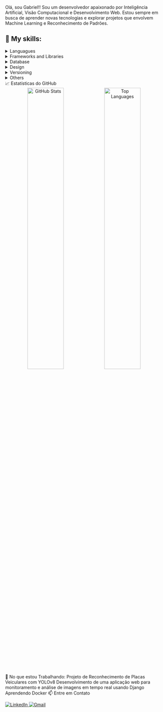 Olá, sou Gabriel!!
Sou um desenvolvedor apaixonado por Inteligência Artificial, Visão Computacional e Desenvolvimento Web. Estou sempre em busca de aprender novas tecnologias e explorar projetos que envolvem Machine Learning e Reconhecimento de Padrões.

## **💬 My skills:**
<details>
  <summary>Languagues</summary>
 
 > ![JavaScript](https://img.shields.io/badge/javascript-%23323330.svg?style=for-the-badge&logo=javascript&logoColor=%23F7DF1E)
![C++](https://img.shields.io/badge/C++-%23563D7C.svg?style=for-the-badge&logo=cplusplus&logoColor=white)
![Python](https://img.shields.io/badge/Python-%2300000.svg?style=for-the-badge&logo=python&logoColor=white)
</details>

<details>
  <summary>Frameworks and Libraries</summary>
  
> ![React](https://img.shields.io/badge/react-%2320232a.svg?style=for-the-badge&logo=react&logoColor=%2361DAFB)
![ReactNative](https://img.shields.io/badge/reactnative-%2320232a.svg?style=for-the-badge&logo=react&logoColor=%2361DAFB)
![NodeJS](https://img.shields.io/badge/node.js-6DA55F?style=for-the-badge&logo=node.js&logoColor=white)
</details>

<details>
  <summary>Database</summary>
  
> ![Firebase](https://img.shields.io/badge/firebase-%23039BE5.svg?style=for-the-badge&logo=firebase)
![MongoDB](https://img.shields.io/badge/MongoDB-%234ea94b.svg?style=for-the-badge&logo=mongodb&logoColor=white)
![SQLite](https://img.shields.io/badge/SQLite-%230769AD.svg?style=for-the-badge&logo=sqlite&logoColor=white)
</details>

<details>
  <summary>Design</summary>
  
> 
![Figma](https://img.shields.io/badge/figma-%23F24E1E.svg?style=for-the-badge&logo=figma&logoColor=white)
</details>

<details>
  <summary>Versioning</summary>
  
> ![NPM](https://img.shields.io/badge/NPM-%23000000.svg?style=for-the-badge&logo=npm&logoColor=white)
![Git](https://img.shields.io/badge/git-%23F05033.svg?style=for-the-badge&logo=git&logoColor=white)
![GitHub](https://img.shields.io/badge/github-%23121011.svg?style=for-the-badge&logo=github&logoColor=white)
</details>

<details>
  <summary>Others</summary>
  
> ![Visual Studio Code](https://img.shields.io/badge/Visual%20Studio%20Code-0078d7.svg?style=for-the-badge&logo=visual-studio-code&logoColor=white)

</details>
                                                                                                                               📈 Estatísticas do GitHub
<div align="center"> <img src="https://github-readme-stats.vercel.app/api?username=GabrielRibeiroRodrigues&show_icons=true&count_private=true&theme=transparent&hide_border=true" width="48%" alt="GitHub Stats"/> <img src="https://github-readme-stats.vercel.app/api/top-langs/?username=GabrielRibeiroRodrigues&langs_count=12&count_private=true&layout=compact&hide=Jupyter%20Notebook&theme=transparent&hide_border=true" width="48%" alt="Top Languages"/> </div>
🌱 No que estou Trabalhando:
Projeto de Reconhecimento de Placas Veiculares com YOLOv8
Desenvolvimento de uma aplicação web para monitoramento e análise de imagens em tempo real usando Django                         Aprendendo  Docker                                                                                      
📫 Entre em Contato
<p align="left"> <a href="https://www.linkedin.com/in/gabriel-ribeiro-a1a465211/"> <img src="https://img.shields.io/badge/LinkedIn-0077B5?style=for-the-badge&logo=linkedin&logoColor=white" alt="LinkedIn"/> </a> <a href="mailto:gabriel.ribeiro@alunos.ifsuldeminas.edu.br"> <img src="https://img.shields.io/badge/Gmail-D14836?style=for-the-badge&logo=gmail&logoColor=white" alt="Gmail"/> </a> </p>


